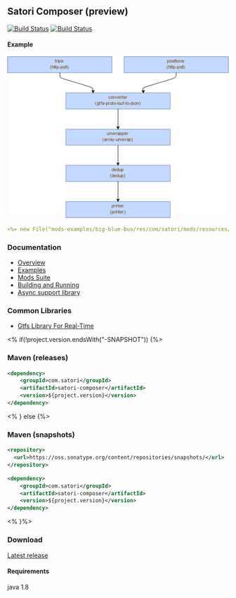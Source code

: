 ## Satori Composer (preview)
[![Build Status](https://travis-ci.org/satori-com/satori-composer.svg?branch=dev)](https://travis-ci.org/satori-com/satori-composer)
[![Build Status](https://img.shields.io/nexus/s/https/oss.sonatype.org/com.satori/satori-composer.svg)](https://oss.sonatype.org/content/repositories/snapshots/com/satori/satori-composer/${project.version}/)

#### Example
![diagram](docs/files/big-blue-bus-composition.png)
```yaml
<%= new File("mods-examples/big-blue-bus/res/com/satori/mods/resources/config.json").text %>
```

### Documentation
- [Overview](https://www.satori.com/docs/opensource/composer#overview)
- [Examples](https://www.satori.com/docs/opensource/composer#examples)
- [Mods Suite](https://www.satori.com/docs/opensource/composer#mods-suite)
- [Building and Running](https://www.satori.com/docs/opensource/composer#building-and-running)
- [Async support library](docs/async/readme.md)

### Common Libraries
- [Gtfs Library For Real-Time](https://github.com/satori-com/satori-composer/tree/dev/libs/gtfs)

<% if(!project.version.endsWith("-SNAPSHOT")) {%>
### Maven (releases)
```xml
<dependency>
    <groupId>com.satori</groupId>
    <artifactId>satori-composer</artifactId>
    <version>${project.version}</version>
</dependency>
```
<% } else {%>
### Maven (snapshots)
```xml
<repository>
  <url>https://oss.sonatype.org/content/repositories/snapshots/</url>
</repository>
```
```xml
<dependency>
    <groupId>com.satori</groupId>
    <artifactId>satori-composer</artifactId>
    <version>${project.version}</version>
</dependency>
```
<% }%>

### Download
[Latest release](https://github.com/satori-com/satori-composer/releases/latest)

#### Requirements
java 1.8


